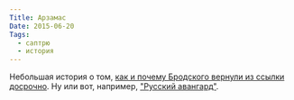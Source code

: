 ```yaml
---
Title: Арзамас
Date: 2015-06-20
Tags:
  - саптрю
  - история
---
```


Небольшая история о том, [как и почему Бродского вернули из ссылки досрочно](http://arzamas.academy/episodes/124). Ну или вот, например, ["Русский авангард"](http://arzamas.academy/courses/18).